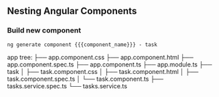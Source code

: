 ## Nesting Angular Components

### Build new component
```console
ng generate component {{{component_name}}} - task
```
app tree:
├── app.component.css
├── app.component.html
├── app.component.spec.ts
├── app.component.ts
├── app.module.ts
├── task
│   ├── task.component.css
│   ├── task.component.html
│   ├── task.component.spec.ts
│   └── task.component.ts
├── tasks.service.spec.ts
└── tasks.service.ts

```javascript

```
<!--stackedit_data:
eyJoaXN0b3J5IjpbLTM0NDk2NjY3MV19
-->
